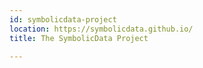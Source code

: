 ```yaml
---
id: symbolicdata-project
location: https://symbolicdata.github.io/
title: The SymbolicData Project

---
```


